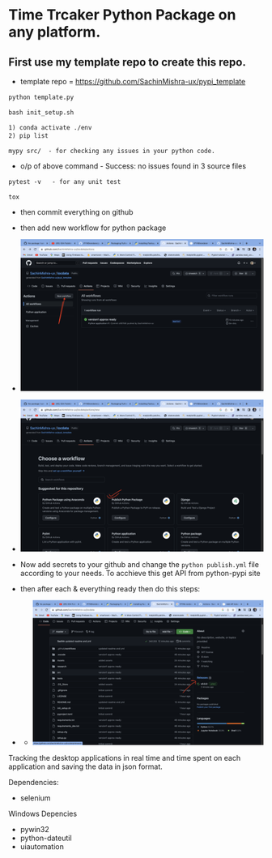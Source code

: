 # Time Trcaker Python Package on any platform.
## First use my template repo to create this repo.
- template repo = https://github.com/SachinMishra-ux/pypi_template

```
python template.py
```

```
bash init_setup.sh
```
```
1) conda activate ./env
2) pip list
```
```
mypy src/  - for checking any issues in your python code.
```
- o/p of above command - Success: no issues found in 3 source files
```
pytest -v   - for any unit test
```
```
tox
```
- then commit everything on github
- then add new workflow for python package
- ![](./Assets/img1.png)
- ![](./Assets/img2.png)

- Now add secrets to your github and change the ```python publish.yml``` file according to your needs. To acchieve this get API from python-pypi site

- then after each & everything ready then do this steps:
- - ![](./Assets/img3.png)



Tracking the desktop applications in real time and time spent on each application and saving the data in json format.

Dependencies:

- selenium


Windows Depencies

- pywin32
- python-dateutil
- uiautomation 
